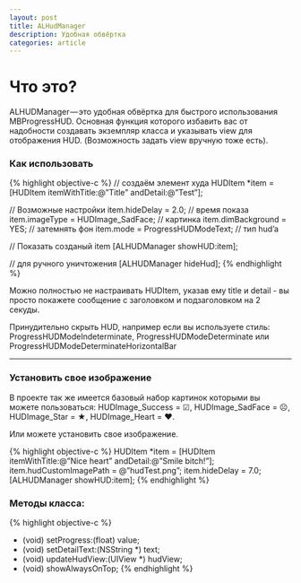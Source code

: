 ```yaml
---
layout: post
title: ALHudManager
description: Удобная обвёртка
categories: article
---
```


# Что это? 

ALHUDManager — это удобная обвёртка для быстрого использования MBProgressHUD. Основная функция которого избавить вас от надобности создавать экземпляр класса и указывать view для отображения HUD. (Возможность задать view вручную тоже есть).


### Как использовать

{% highlight objective-c %}
// создаём элемент худа
HUDItem *item = [HUDItem itemWithTitle:@”Title” andDetail:@”Test”];

// Возможные настройки
item.hideDelay = 2.0; // время показа
item.imageType = HUDImage_SadFace; // картинка
item.dimBackground = YES; // затемнять фон
item.mode = ProgressHUDModeText; // тип hud’a

// Показать созданый item
[ALHUDManager showHUD:item];

// для ручного уничтожения
[ALHUDManager hideHud];
{% endhighlight %}

Можно полностью не настраивать HUDItem, указав ему title и detail - вы просто покажете сообщение с заголовком и подзаголовком на 2 секуды.

Принудительно скрыть HUD, например если вы используете стиль: <span class="wordcode">ProgressHUDModeIndeterminate</span>, <span class="wordcode">ProgressHUDModeDeterminate</span> или <span class="wordcode">ProgressHUDModeDeterminateHorizontalBar</span>

---
### Установить свое изображение

В проекте так же имеется базовый набор картинок которыми вы можете пользоваться:
<span class="wordcode">HUDImage_Success</span> = ☑,
<span class="wordcode">HUDImage_SadFace</span> = ☹,
<span class="wordcode">HUDImage_Star</span> = ★,
<span class="wordcode">HUDImage_Heart</span> = ♥.

Или можете установить свое изображение.


{% highlight objective-c %}
HUDItem *item = [HUDItem itemWithTitle:@”Nice heart” andDetail:@”Smile bitch!”];
item.hudCustomImagePath = @”hudTest.png”;
item.hideDelay = 7.0;
[ALHUDManager showHUD:item];
{% endhighlight %}



### Методы класса:

{% highlight objective-c %}
- (void) setProgress:(float) value;
- (void) setDetailText:(NSString *) text;
- (void) updateHudView:(UIView *) hudView;
- (void) showAlwaysOnTop;
{% endhighlight %}
